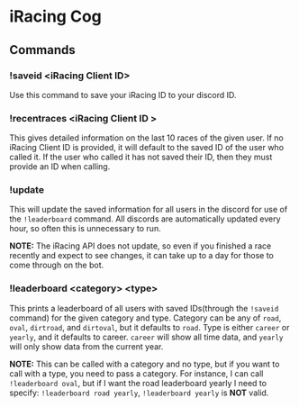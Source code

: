 # iRacing Cog

## Commands
### !saveid <iRacing Client ID\>
Use this command to save your iRacing ID to your discord ID.

### !recentraces <iRacing Client ID \>
This gives detailed information on the last 10 races of the given user.
If no iRacing Client ID is provided, it will default to the saved ID of the user who called it.
If the user who called it has not saved their ID, then they must provide an ID when calling.

### !update
This will update the saved information for all users in the discord for use of the `!leaderboard` command.
All discords are automatically updated every hour, so often this is unnecessary to run.

**NOTE:** The iRacing API does not update, so even if you finished a race recently and expect to see changes, 
it can take up to a day for those to come through on the bot.

### !leaderboard <category\> <type\>
This prints a leaderboard of all users with saved IDs(through the `!saveid` command) for the given category and type.
Category can be any of `road`, `oval`, `dirtroad`, and `dirtoval`, but it defaults to `road`.
Type is either `career` or `yearly`, and it defaults to career. `career` will show all time data, 
and `yearly` will only show data from the current year.

**NOTE:** This can be called with a category and no type, but if you want to call with a type, you need to pass a category.
For instance, I can call `!leaderboard oval`, but if I want the road leaderboard yearly I need to specify: `!leaderboard road yearly`, `!leaderboard yearly` is **NOT** valid.
